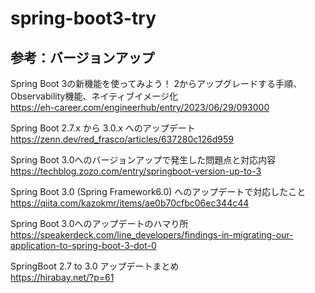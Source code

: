 # spring-boot3-try

## 参考：バージョンアップ

Spring Boot 3の新機能を使ってみよう！ 2からアップグレードする手順、Observability機能、ネイティブイメージ化  
https://eh-career.com/engineerhub/entry/2023/06/29/093000  

Spring Boot 2.7.x から 3.0.x へのアップデート  
https://zenn.dev/red_frasco/articles/637280c126d959  

Spring Boot 3.0へのバージョンアップで発生した問題点と対応内容  
https://techblog.zozo.com/entry/springboot-version-up-to-3  

Spring Boot 3.0 (Spring Framework6.0) へのアップデートで対応したこと  
https://qiita.com/kazokmr/items/ae0b70cfbc06ec344c44  

Spring Boot 3.0へのアップデートのハマり所  
https://speakerdeck.com/line_developers/findings-in-migrating-our-application-to-spring-boot-3-dot-0  

SpringBoot 2.7 to 3.0 アップデートまとめ  
https://hirabay.net/?p=61  
